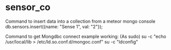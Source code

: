 # sensor_co


Command to insert data into a collection from a meteor mongo console
db.sensors.insert({name: "Sense 1", val: "2"});

Command to get Mongdbc connect example working: (As sudo)
su -c "echo /usr/local/lib > /etc/ld.so.conf.d/mongoc.conf"
su -c "ldconfig"

